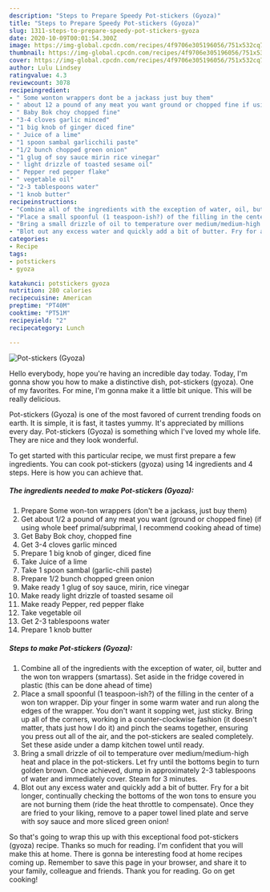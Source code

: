 ```yaml
---
description: "Steps to Prepare Speedy Pot-stickers (Gyoza)"
title: "Steps to Prepare Speedy Pot-stickers (Gyoza)"
slug: 1311-steps-to-prepare-speedy-pot-stickers-gyoza
date: 2020-10-09T00:01:54.300Z
image: https://img-global.cpcdn.com/recipes/4f9706e305196056/751x532cq70/pot-stickers-gyoza-recipe-main-photo.jpg
thumbnail: https://img-global.cpcdn.com/recipes/4f9706e305196056/751x532cq70/pot-stickers-gyoza-recipe-main-photo.jpg
cover: https://img-global.cpcdn.com/recipes/4f9706e305196056/751x532cq70/pot-stickers-gyoza-recipe-main-photo.jpg
author: Lulu Lindsey
ratingvalue: 4.3
reviewcount: 3078
recipeingredient:
- " Some wonton wrappers dont be a jackass just buy them"
- " about 12 a pound of any meat you want ground or chopped fine if using whole beef primalsubprimal I recommend cooking ahead of time"
- " Baby Bok choy chopped fine"
- "3-4 cloves garlic minced"
- "1 big knob of ginger diced fine"
- " Juice of a lime"
- "1 spoon sambal garlicchili paste"
- "1/2 bunch chopped green onion"
- "1 glug of soy sauce mirin rice vinegar"
- " light drizzle of toasted sesame oil"
- " Pepper red pepper flake"
- " vegetable oil"
- "2-3 tablespoons water"
- "1 knob butter"
recipeinstructions:
- "Combine all of the ingredients with the exception of water, oil, butter and the won ton wrappers (smartass). Set aside in the fridge covered in plastic (this can be done ahead of time)"
- "Place a small spoonful (1 teaspoon-ish?) of the filling in the center of a won ton wrapper. Dip your finger in some warm water and run along the edges of the wrapper. You don&#39;t want it sopping wet, just sticky. Bring up all of the corners, working in a counter-clockwise fashion (it doesn&#39;t matter, thats just how I do it) and pinch the seams together, ensuring you press out all of the air, and the pot-stickers are sealed completely. Set these aside under a damp kitchen towel until ready."
- "Bring a small drizzle of oil to temperature over medium/medium-high heat and place in the pot-stickers. Let fry until the bottoms begin to turn golden brown. Once achieved, dump in approximately 2-3 tablespoons of water and immediately cover. Steam for 3 minutes."
- "Blot out any excess water and quickly add a bit of butter. Fry for a bit longer, continually checking the bottoms of the won tons to ensure you are not burning them (ride the heat throttle to compensate). Once they are fried to your liking, remove to a paper towel lined plate and serve with soy sauce and more sliced green onion!"
categories:
- Recipe
tags:
- potstickers
- gyoza

katakunci: potstickers gyoza 
nutrition: 280 calories
recipecuisine: American
preptime: "PT40M"
cooktime: "PT51M"
recipeyield: "2"
recipecategory: Lunch

---
```



![Pot-stickers (Gyoza)](https://img-global.cpcdn.com/recipes/4f9706e305196056/751x532cq70/pot-stickers-gyoza-recipe-main-photo.jpg)

Hello everybody, hope you're having an incredible day today. Today, I'm gonna show you how to make a distinctive dish, pot-stickers (gyoza). One of my favorites. For mine, I'm gonna make it a little bit unique. This will be really delicious.

Pot-stickers (Gyoza) is one of the most favored of current trending foods on earth. It is simple, it is fast, it tastes yummy. It's appreciated by millions every day. Pot-stickers (Gyoza) is something which I've loved my whole life. They are nice and they look wonderful.




To get started with this particular recipe, we must first prepare a few ingredients. You can cook pot-stickers (gyoza) using 14 ingredients and 4 steps. Here is how you can achieve that.

<!--inarticleads1-->

##### The ingredients needed to make Pot-stickers (Gyoza):

1. Prepare  Some won-ton wrappers (don&#39;t be a jackass, just buy them)
1. Get  about 1/2 a pound of any meat you want (ground or chopped fine) (if using whole beef primal/subprimal, I recommend cooking ahead of time)
1. Get  Baby Bok choy, chopped fine
1. Get 3-4 cloves garlic minced
1. Prepare 1 big knob of ginger, diced fine
1. Take  Juice of a lime
1. Take 1 spoon sambal (garlic-chili paste)
1. Prepare 1/2 bunch chopped green onion
1. Make ready 1 glug of soy sauce, mirin, rice vinegar
1. Make ready  light drizzle of toasted sesame oil
1. Make ready  Pepper, red pepper flake
1. Take  vegetable oil
1. Get 2-3 tablespoons water
1. Prepare 1 knob butter




<!--inarticleads2-->

##### Steps to make Pot-stickers (Gyoza):

1. Combine all of the ingredients with the exception of water, oil, butter and the won ton wrappers (smartass). Set aside in the fridge covered in plastic (this can be done ahead of time)
1. Place a small spoonful (1 teaspoon-ish?) of the filling in the center of a won ton wrapper. Dip your finger in some warm water and run along the edges of the wrapper. You don&#39;t want it sopping wet, just sticky. Bring up all of the corners, working in a counter-clockwise fashion (it doesn&#39;t matter, thats just how I do it) and pinch the seams together, ensuring you press out all of the air, and the pot-stickers are sealed completely. Set these aside under a damp kitchen towel until ready.
1. Bring a small drizzle of oil to temperature over medium/medium-high heat and place in the pot-stickers. Let fry until the bottoms begin to turn golden brown. Once achieved, dump in approximately 2-3 tablespoons of water and immediately cover. Steam for 3 minutes.
1. Blot out any excess water and quickly add a bit of butter. Fry for a bit longer, continually checking the bottoms of the won tons to ensure you are not burning them (ride the heat throttle to compensate). Once they are fried to your liking, remove to a paper towel lined plate and serve with soy sauce and more sliced green onion!




So that's going to wrap this up with this exceptional food pot-stickers (gyoza) recipe. Thanks so much for reading. I'm confident that you will make this at home. There is gonna be interesting food at home recipes coming up. Remember to save this page in your browser, and share it to your family, colleague and friends. Thank you for reading. Go on get cooking!
